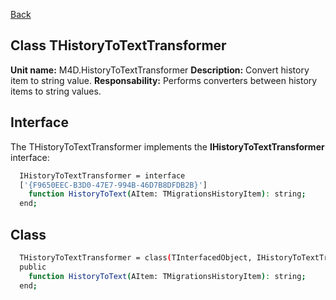[Back](CLASS_REFERENCES.md)
## Class **THistoryToTextTransformer** ## 

**Unit name:** M4D.HistoryToTextTransformer
**Description:** Convert history item to string value.
**Responsability:** Performs converters between history items to string values.

## Interface ##
The THistoryToTextTransformer implements the **IHistoryToTextTransformer** interface:
```sh
  IHistoryToTextTransformer = interface
  ['{F9650EEC-B3D0-47E7-994B-46D7B8DFDB2B}']
    function HistoryToText(AItem: TMigrationsHistoryItem): string;
  end;
```

## Class ##

```sh
  THistoryToTextTransformer = class(TInterfacedObject, IHistoryToTextTransformer)
  public
    function HistoryToText(AItem: TMigrationsHistoryItem): string;
  end;
```
